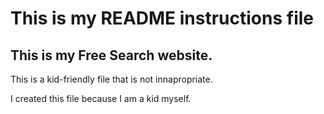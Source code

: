 # This is my README instructions file

## This is my Free Search website.

This is a kid-friendly file that is not innapropriate.

I created this file because I am a kid myself.
